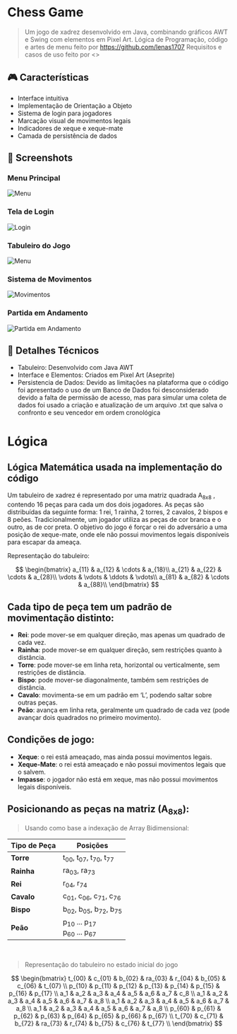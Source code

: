 # Chess Game
>Um jogo de xadrez desenvolvido em Java, combinando gráficos AWT e Swing com elementos em Pixel Art.
>Lógica de Programação, código e artes de menu feito por <https://github.com/lenas1707>
>Requisitos e casos de uso feito por <> 
## 🎮 Características
 - Interface intuitiva
 - Implementação de Orientação a Objeto
- Sistema de login para jogadores
- Marcação visual de movimentos legais
- Indicadores de xeque e xeque-mate
- Camada de persistência de dados
  
## 📸 Screenshots
### Menu Principal
![Menu](/Screenshots/menuscreen.png)
### Tela de Login
![Login](/Screenshots/playerloginscreen.png)
### Tabuleiro do Jogo
![Menu](/Screenshots/gamescreen.png)
### Sistema de Movimentos
![Movimentos](/Screenshots/chesstablemark.png)
### Partida em Andamento
![Partida em Andamento](/Screenshots/chessgameprogress.png)
## 🎨 Detalhes Técnicos
- Tabuleiro: Desenvolvido com Java AWT
- Interface e Elementos: Criados em Pixel Art (Aseprite)
- Persistencia de Dados: Devido as limitações na plataforma que o código foi apresentado o uso de um Banco de Dados foi desconsiderado devido a falta de permissão de acesso, mas para simular uma coleta de dados foi usado a criação e atualização de um arquivo .txt que salva o confronto e seu vencedor em ordem cronológica 

# Lógica

## Lógica Matemática usada na implementação do código

Um tabuleiro de xadrez é representado por uma matriz quadrada A<sub>8x8</sub> , contendo 16 peças para cada um dos dois jogadores. As peças são distribuídas da seguinte forma: 1 rei, 1 rainha, 2 torres, 2 cavalos, 2 bispos e 8 peões. Tradicionalmente, um jogador utiliza as peças de cor branca e o outro, as de cor preta. O objetivo do jogo é forçar o rei do adversário a uma posição de xeque-mate, onde ele não possui movimentos legais disponíveis para escapar da ameaça.

Representação do tabuleiro:

$$ 
\begin{bmatrix}
a_{11} & a_{12} & \cdots & a_{18}\\     
a_{21} & a_{22} & \cdots & a_{28}\\     
\vdots & \vdots & \ddots & \vdots\\     
a_{81} & a_{82} & \cdots & a_{88}\\
\end{bmatrix}
$$

## Cada tipo de peça tem um padrão de movimentação distinto:

- **Rei**: pode mover-se em qualquer direção, mas apenas um quadrado de cada vez.
- **Rainha**: pode mover-se em qualquer direção, sem restrições quanto à distância.
- **Torre**: pode mover-se em linha reta, horizontal ou verticalmente, sem restrições de distância.
- **Bispo**: pode mover-se diagonalmente, também sem restrições de distância.
- **Cavalo**: movimenta-se em um padrão em ‘L’, podendo saltar sobre outras peças.
- **Peão**: avança em linha reta, geralmente um quadrado de cada vez (pode avançar dois quadrados no primeiro movimento).

## Condições de jogo:

- **Xeque**: o rei está ameaçado, mas ainda possui movimentos legais.
- **Xeque-Mate**: o rei está ameaçado e não possui movimentos legais que o salvem.
- **Impasse**: o jogador não está em xeque, mas não possui movimentos legais disponíveis.

## Posicionando as peças na matriz \(A<sub>8x8</sub>):

> Usando como base a indexação de Array Bidimensional:

<div align="center">

| Tipo de Peça | Posições                             |
|--------------|-------------------------------------|
| **Torre**    | t<sub>00</sub>, t<sub>07</sub>, t<sub>70</sub>, t<sub>77</sub> |
| **Rainha**   | ra<sub>03</sub>, ra<sub>73</sub>   |
| **Rei**      | r<sub>04</sub>, r<sub>74</sub>     |
| **Cavalo**   | c<sub>01</sub>, c<sub>06</sub>, c<sub>71</sub>, c<sub>76</sub> |
| **Bispo**    | b<sub>02</sub>, b<sub>05</sub>, b<sub>72</sub>, b<sub>75</sub> |
| **Peão**     | p<sub>10</sub> ... p<sub>17</sub><br>p<sub>60</sub> ... p<sub>67</sub> |  

</div>

<br>

> Representação do tabuleiro no estado inicial do jogo

$$ 
\begin{bmatrix}
t_{00} & c_{01} & b_{02} & ra_{03} & r_{04} & b_{05} & c_{06} & t_{07} \\
p_{10} & p_{11} & p_{12} & p_{13} & p_{14} & p_{15} & p_{16} & p_{17} \\
a_1 & a_2 & a_3 & a_4 & a_5 & a_6 & a_7 & c_8 \\
a_1 & a_2 & a_3 & a_4 & a_5 & a_6 & a_7 & a_8 \\
a_1 & a_2 & a_3 & a_4 & a_5 & a_6 & a_7 & a_8 \\
a_1 & a_2 & a_3 & a_4 & a_5 & a_6 & a_7 & a_8 \\
p_{60} & p_{61} & p_{62} & p_{63} & p_{64} & p_{65} & p_{66} & p_{67} \\
t_{70} & c_{71} & b_{72} & ra_{73} & r_{74} & b_{75} & c_{76} & t_{77} \\
\end{bmatrix}
$$



